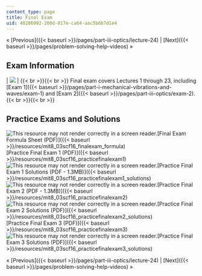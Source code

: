 ```yaml
---
content_type: page
title: Final Exam
uid: 40206992-200d-017e-ca64-aac5b6b7d1e4
---
```


« [Previous]({{< baseurl >}}/pages/part-iii-optics/lecture-24) | [Next]({{< baseurl >}}/pages/problem-solving-help-videos) »

Exam Information
----------------

| ![](BASEURL_PLACEHOLDER/resources/exam_final) |  {{< br >}}{{< br >}} Final exam covers Lectures 1 through 23, including [Exam 1]({{< baseurl >}}/pages/part-i-mechanical-vibrations-and-waves/exam-1) and [Exam 2]({{< baseurl >}}/pages/part-iii-optics/exam-2). {{< br >}}{{< br >}}  

Practice Exams and Solutions
----------------------------

![This resource may not render correctly in a screen reader.](/images/inacessible.gif)[Final Exam Formula Sheet (PDF)]({{< baseurl >}}/resources/mit8_03scf16_finalexam_formula)  
[Practice Final Exam 1 (PDF)]({{< baseurl >}}/resources/mit8_03scf16_practicefinalexam1)  
![This resource may not render correctly in a screen reader.](/images/inacessible.gif)[Practice Final Exam 1 Solutions (PDF - 1.3MB)]({{< baseurl >}}/resources/mit8_03scf16_practicefinalexam1_solutions)  
![This resource may not render correctly in a screen reader.](/images/inacessible.gif)[Practice Final Exam 2 (PDF - 1.3MB)]({{< baseurl >}}/resources/mit8_03scf16_practicefinalexam2)  
![This resource may not render correctly in a screen reader.](/images/inacessible.gif)[Practice Final Exam 2 Solutions (PDF)]({{< baseurl >}}/resources/mit8_03scf16_practicefinalexam2_solutions)  
[Practice Final Exam 3 (PDF)]({{< baseurl >}}/resources/mit8_03scf16_practicefinalexam3)  
![This resource may not render correctly in a screen reader.](/images/inacessible.gif)[Practice Final Exam 3 Solutions (PDF)]({{< baseurl >}}/resources/mit8_03scf16_practicefinalexam3_solutions)

« [Previous]({{< baseurl >}}/pages/part-iii-optics/lecture-24) | [Next]({{< baseurl >}}/pages/problem-solving-help-videos) »